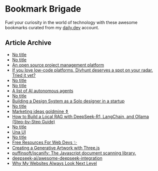 # Bookmark Brigade
Fuel your curiosity in the world of technology with these awesome bookmarks curated from my [daily.dev](https://app.daily.dev/Anmol-Baranwal) account.

## Article Archive

<!-- DAILY-DEV-BOOKMARKS:START -->
- [No title](https://app.daily.dev/posts/ChdkPLUk3?utm_source=rss&utm_medium=bookmarks&utm_campaign=iWZFqWGzJuZ3TMf4ZW9aZ)
- [No title](https://app.daily.dev/posts/X8h0Z9oP4?utm_source=rss&utm_medium=bookmarks&utm_campaign=iWZFqWGzJuZ3TMf4ZW9aZ)
- [An open source project management platform](https://app.daily.dev/posts/zvVMp9Iyj?utm_source=rss&utm_medium=bookmarks&utm_campaign=iWZFqWGzJuZ3TMf4ZW9aZ)
- [If you love low-code platforms, Divhunt deserves a spot on your radar. Tried it yet?](https://app.daily.dev/posts/gjDs6x5O7?utm_source=rss&utm_medium=bookmarks&utm_campaign=iWZFqWGzJuZ3TMf4ZW9aZ)
- [No title](https://app.daily.dev/posts/DuHciy9RN?utm_source=rss&utm_medium=bookmarks&utm_campaign=iWZFqWGzJuZ3TMf4ZW9aZ)
- [No title](https://app.daily.dev/posts/2z4rxyawh?utm_source=rss&utm_medium=bookmarks&utm_campaign=iWZFqWGzJuZ3TMf4ZW9aZ)
- [A list of AI autonomous agents](https://app.daily.dev/posts/7MWi8CZ7W?utm_source=rss&utm_medium=bookmarks&utm_campaign=iWZFqWGzJuZ3TMf4ZW9aZ)
- [No title](https://app.daily.dev/posts/im6pigTQi?utm_source=rss&utm_medium=bookmarks&utm_campaign=iWZFqWGzJuZ3TMf4ZW9aZ)
- [Building a Design System as a Solo designer in a startup](https://app.daily.dev/posts/A7im9p3LS?utm_source=rss&utm_medium=bookmarks&utm_campaign=iWZFqWGzJuZ3TMf4ZW9aZ)
- [No title](https://app.daily.dev/posts/9G3F7slVq?utm_source=rss&utm_medium=bookmarks&utm_campaign=iWZFqWGzJuZ3TMf4ZW9aZ)
- [Marketing ideas goldmine ⚱️](https://app.daily.dev/posts/Gy0LQkRog?utm_source=rss&utm_medium=bookmarks&utm_campaign=iWZFqWGzJuZ3TMf4ZW9aZ)
- [How to Build a Local RAG with DeepSeek-R1, LangChain, and Ollama &lpar;Step-by-Step Guide&rpar;](https://app.daily.dev/posts/aZ9n4zJeR?utm_source=rss&utm_medium=bookmarks&utm_campaign=iWZFqWGzJuZ3TMf4ZW9aZ)
- [No title](https://app.daily.dev/posts/W4Q69UpJc?utm_source=rss&utm_medium=bookmarks&utm_campaign=iWZFqWGzJuZ3TMf4ZW9aZ)
- [Una UI](https://app.daily.dev/posts/DufvX0niI?utm_source=rss&utm_medium=bookmarks&utm_campaign=iWZFqWGzJuZ3TMf4ZW9aZ)
- [No title](https://app.daily.dev/posts/5PuzZaVSD?utm_source=rss&utm_medium=bookmarks&utm_campaign=iWZFqWGzJuZ3TMf4ZW9aZ)
- [Free Resources For Web Devs ✨](https://app.daily.dev/posts/cDME33Pqx?utm_source=rss&utm_medium=bookmarks&utm_campaign=iWZFqWGzJuZ3TMf4ZW9aZ)
- [Creating a Generative Artwork with Three.js](https://app.daily.dev/posts/Y2RnSOwyC?utm_source=rss&utm_medium=bookmarks&utm_campaign=iWZFqWGzJuZ3TMf4ZW9aZ)
- [puffinsoft/jscanify: The Javascript document scanning library.](https://app.daily.dev/posts/9xfu54rKW?utm_source=rss&utm_medium=bookmarks&utm_campaign=iWZFqWGzJuZ3TMf4ZW9aZ)
- [deepseek-ai/awesome-deepseek-integration](https://app.daily.dev/posts/YhKPB2nyq?utm_source=rss&utm_medium=bookmarks&utm_campaign=iWZFqWGzJuZ3TMf4ZW9aZ)
- [Why My Websites Always Look Next Level](https://app.daily.dev/posts/omWMAsrTm?utm_source=rss&utm_medium=bookmarks&utm_campaign=iWZFqWGzJuZ3TMf4ZW9aZ)
<!-- DAILY-DEV-BOOKMARKS:END -->
